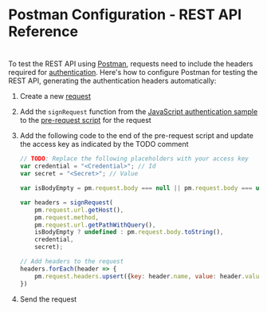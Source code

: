 ﻿# Postman Configuration - REST API Reference
#
To test the REST API using [Postman](https://www.getpostman.com/), requests need to include the headers required for [authentication](./authentication.md). Here's how to configure Postman for testing the REST API, generating the authentication headers automatically:

1. Create a new [request](https://learning.getpostman.com/docs/postman/sending_api_requests/requests/)

2. Add the `signRequest` function from the [JavaScript authentication sample](./authentication.md#JavaScript) to the [pre-request script](https://learning.getpostman.com/docs/postman/scripts/pre_request_scripts/) for the request

3. Add the following code to the end of the pre-request script and update the access key as indicated by the TODO comment

    ```js
    // TODO: Replace the following placeholders with your access key
    var credential = "<Credential>"; // Id
    var secret = "<Secret>"; // Value

    var isBodyEmpty = pm.request.body === null || pm.request.body === undefined || pm.request.body.isEmpty();

    var headers = signRequest(
        pm.request.url.getHost(),
        pm.request.method,
        pm.request.url.getPathWithQuery(),
        isBodyEmpty ? undefined : pm.request.body.toString(),
        credential,
        secret);

    // Add headers to the request
    headers.forEach(header => {
        pm.request.headers.upsert({key: header.name, value: header.value});
    })
    ```

4. Send the request
